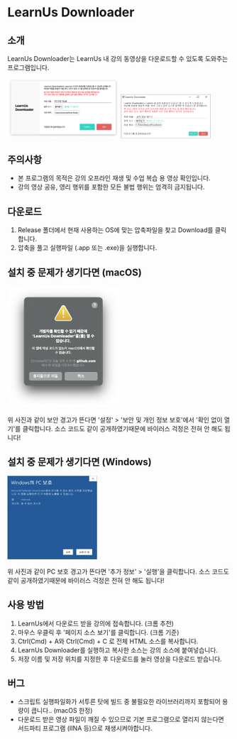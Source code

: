 # LearnUs Downloader

## 소개
LearnUs Downloader는 LearnUs 내 강의 동영상을 다운로드할 수 있도록 도와주는 프로그램입니다.

<p>
    <img src="/guide/main_screenshot_mac.png" width="50%" alt="메인 화면 (맥)">
    <img src="/guide/main_screenshot_windows.png" width="40%" alt="메인 화면 (윈도우)">
</p>

## 주의사항
- 본 프로그램의 목적은 강의 오프라인 재생 및 수업 복습 용 영상 확인입니다.
- 강의 영상 공유, 영리 행위를 포함한 모든 불법 행위는 엄격히 금지됩니다.

## 다운로드
1. Release 폴더에서 현재 사용하는 OS에 맞는 압축파일을 찾고 Download를 클릭합니다.
2. 압축을 풀고 실행파일 (.app 또는 .exe)을 실행합니다.

## 설치 중 문제가 생기다면 (macOS)
<img src="/guide/warning_mac.png" width="50%" alt="오류 (맥)">

위 사진과 같이 보안 경고가 뜬다면 '설정' > '보안 및 개인 정보 보호'에서 '확인 없이 열기'를 클릭합니다.
소스 코드도 같이 공개하였기때문에 바이러스 걱정은 전혀 안 해도 됩니다!

## 설치 중 문제가 생기다면 (Windows)
<img src="/guide/warning_windows.png" width="40%" alt="오류 (윈도우)">

위 사진과 같이 PC 보호 경고가 뜬다면 '추가 정보' > '실행'을 클릭합니다.
소스 코드도 같이 공개하였기때문에 바이러스 걱정은 전혀 안 해도 됩니다!

## 사용 방법
1. LearnUs에서 다운로드 받을 강의에 접속합니다. (크롬 추천)
2. 마우스 우클릭 후 '페이지 소스 보기'를 클릭합니다. (크롬 기준)
3. Ctrl(Cmd) + A와 Ctrl(Cmd) + C 로 전체 HTML 소스를 복사합니다.
4. LearnUs Downloader를 실행하고 복사한 소스는 강의 소스에 붙여넣습니다.
5. 저장 이름 및 저장 위치를 지정한 후 다운로드를 눌러 영상을 다운로드 받습니다.

## 버그
- 스크립트 실행파일화가 서투른 탓에 빌드 중 불필요한 라이브러리까지 포함되어 용량이 큽니다.. (macOS 한정)
- 다운로드 받은 영상 파일이 깨질 수 있으므로 기본 프로그램으로 열리지 않는다면 서드파티 프로그램 (IINA 등)으로 재생시켜야합니다.
